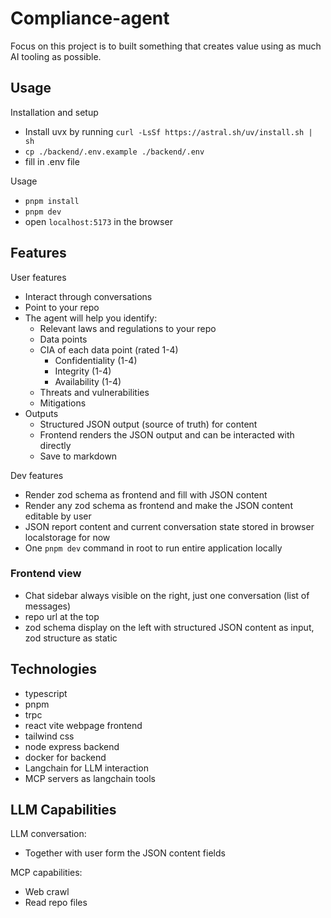 # Compliance-agent

Focus on this project is to built something that creates value using as much AI tooling as possible.

## Usage

Installation and setup

- Install uvx by running `curl -LsSf https://astral.sh/uv/install.sh | sh`
- `cp ./backend/.env.example ./backend/.env`
- fill in .env file

Usage

- `pnpm install`
- `pnpm dev`
- open `localhost:5173` in the browser

## Features

User features

- Interact through conversations
- Point to your repo
- The agent will help you identify:
  - Relevant laws and regulations to your repo
  - Data points
  - CIA of each data point (rated 1-4)
    - Confidentiality (1-4)
    - Integrity (1-4)
    - Availability (1-4)
  - Threats and vulnerabilities
  - Mitigations
- Outputs
  - Structured JSON output (source of truth) for content
  - Frontend renders the JSON output and can be interacted with directly
  - Save to markdown

Dev features

- Render zod schema as frontend and fill with JSON content
- Render any zod schema as frontend and make the JSON content editable by user
- JSON report content and current conversation state stored in browser localstorage for now
- One `pnpm dev` command in root to run entire application locally

### Frontend view

- Chat sidebar always visible on the right, just one conversation (list of messages)
- repo url at the top
- zod schema display on the left with structured JSON content as input, zod structure as static

## Technologies

- typescript
- pnpm
- trpc
- react vite webpage frontend
- tailwind css
- node express backend
- docker for backend
- Langchain for LLM interaction
- MCP servers as langchain tools

## LLM Capabilities

LLM conversation:

- Together with user form the JSON content fields

MCP capabilities:

- Web crawl
- Read repo files

